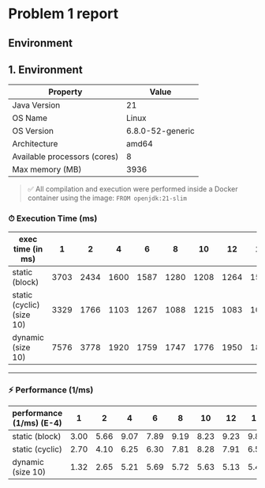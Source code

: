 # Problem 1 report

## Environment

## 1. Environment

| Property                     | Value            |
| ---------------------------- | ---------------- |
| Java Version                 | 21               |
| OS Name                      | Linux            |
| OS Version                   | 6.8.0-52-generic |
| Architecture                 | amd64            |
| Available processors (cores) | 8                |
| Max memory (MB)              | 3936             |

> ✅ All compilation and execution were performed inside a Docker container using the image:
> `FROM openjdk:21-slim`

### ⏱ Execution Time (ms)

| exec time (in ms)         | 1    | 2    | 4    | 6    | 8    | 10   | 12   | 14   | 16   | 32   |
| ------------------------- | ---- | ---- | ---- | ---- | ---- | ---- | ---- | ---- | ---- | ---- |
| static (block)            | 3703 | 2434 | 1600 | 1587 | 1280 | 1208 | 1264 | 1528 | 1305 | 1266 |
| static (cyclic) (size 10) | 3329 | 1766 | 1103 | 1267 | 1088 | 1215 | 1083 | 1020 | 1114 | 1083 |
| dynamic (size 10)         | 7576 | 3778 | 1920 | 1759 | 1747 | 1776 | 1950 | 1825 | 2059 | 1804 |

---

### ⚡ Performance (1/ms)

| performance (1/ms) (E-4) | 1    | 2    | 4    | 6    | 8    | 10   | 12   | 14   | 16   | 32   |
| ------------------------ | ---- | ---- | ---- | ---- | ---- | ---- | ---- | ---- | ---- | ---- |
| static (block)           | 3.00 | 5.66 | 9.07 | 7.89 | 9.19 | 8.23 | 9.23 | 9.80 | 8.98 | 9.23 |
| static (cyclic)          | 2.70 | 4.10 | 6.25 | 6.30 | 7.81 | 8.28 | 7.91 | 6.54 | 7.66 | 7.89 |
| dynamic (size 10)        | 1.32 | 2.65 | 5.21 | 5.69 | 5.72 | 5.63 | 5.13 | 5.48 | 4.86 | 5.54 |
